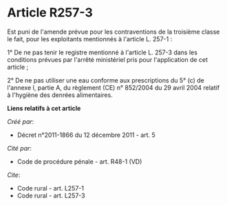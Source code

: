 # Article R257-3

Est puni de l'amende prévue pour les contraventions de la troisième classe le fait, pour les exploitants mentionnés à
l'article L. 257-1 : 

1° De ne pas tenir le registre mentionné à l'article L. 257-3 dans les conditions prévues par l'arrêté ministériel pris pour
l'application de cet article ; 

2° De ne pas utiliser une eau conforme aux prescriptions du 5° (c) de l'annexe I, partie A, du règlement (CE) n° 852/2004 du
29 avril 2004 relatif à l'hygiène des denrées alimentaires.

**Liens relatifs à cet article**

_Créé par_:

  - Décret n°2011-1866 du 12 décembre 2011 - art. 5

_Cité par_:

  - Code de procédure pénale - art. R48-1 (VD)

_Cite_:

  - Code rural - art. L257-1
  - Code rural - art. L257-3
